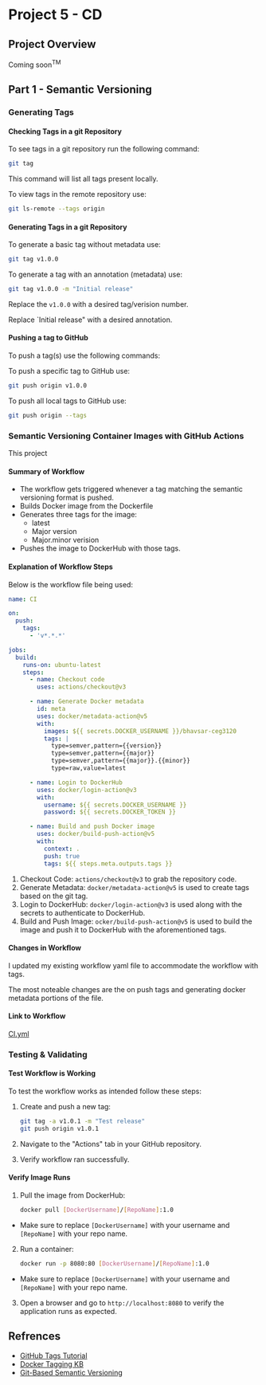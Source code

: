 # Project 5 - CD

## Project Overview

Coming soon<sup>TM</sup>

## Part 1 - Semantic Versioning

### Generating Tags

#### Checking Tags in a git Repository

To see tags in a git repository run the following command:

```bash
git tag
```

This command will list all tags present locally.

To view tags in the remote repository use:

```bash
git ls-remote --tags origin
```

#### Generating Tags in a git Repository

To generate a basic tag without metadata use:

```bash
git tag v1.0.0
```

To generate a tag with an annotation (metadata) use:

```bash
git tag v1.0.0 -m "Initial release"
```

Replace the `v1.0.0` with a desired tag/verision number.

Replace `Initial release" with a desired annotation.

#### Pushing a tag to GitHub

To push a tag(s) use the following commands:

To push a specific tag to GitHub use:

```bash
git push origin v1.0.0
```

To push all local tags to GitHub use:

```bash
git push origin --tags
```

### Semantic Versioning Container Images with GitHub Actions

This project

#### Summary of Workflow

- The workflow gets triggered whenever a tag matching the semantic versioning format is pushed.
- Builds Docker image from the Dockerfile
- Generates three tags for the image:
  - latest
  - Major version
  - Major.minor verision
- Pushes the image to DockerHub with those tags.

#### Explanation of Workflow Steps

Below is the workflow file being used:

```yml
name: CI

on:
  push:
    tags:
      - 'v*.*.*'

jobs:
  build:
    runs-on: ubuntu-latest
    steps:
      - name: Checkout code
        uses: actions/checkout@v3

      - name: Generate Docker metadata
        id: meta
        uses: docker/metadata-action@v5
        with:
          images: ${{ secrets.DOCKER_USERNAME }}/bhavsar-ceg3120
          tags: |
            type=semver,pattern={{version}}
            type=semver,pattern={{major}}
            type=semver,pattern={{major}}.{{minor}}
            type=raw,value=latest

      - name: Login to DockerHub
        uses: docker/login-action@v3
        with:
          username: ${{ secrets.DOCKER_USERNAME }}
          password: ${{ secrets.DOCKER_TOKEN }}

      - name: Build and push Docker image
        uses: docker/build-push-action@v5
        with:
          context: .
          push: true
          tags: ${{ steps.meta.outputs.tags }}

```

1. Checkout Code: `actions/checkout@v3` to grab the repository code.
2. Generate Metadata: `docker/metadata-action@v5` is used to create tags based on the git tag.
3. Login to DockerHub: `docker/login-action@v3` is used along with the secrets to authenticate to DockerHub.
4. Build and Push Image: `ocker/build-push-action@v5` is used to build the image and push it to DockerHub with the aforementioned tags.

#### Changes in Workflow

I updated my existing workflow yaml file to accommodate the workflow with tags.

The most noteable changes are the on push tags and generating docker metadata portions of the file.

#### Link to Workflow

[CI.yml](https://github.com/WSU-kduncan/ceg3120-cicd-OmB9/blob/main/.github/workflows/ci.yml)

### Testing & Validating

#### Test Workflow is Working

To test the workflow works as intended follow these steps:

1. Create and push a new tag:

    ```bash
    git tag -a v1.0.1 -m "Test release"
    git push origin v1.0.1
    ```

2. Navigate to the "Actions" tab in your GitHub repository.
3. Verify workflow ran successfully.

#### Verify Image Runs

1. Pull the image from DockerHub:

    ```bash
    docker pull [DockerUsername]/[RepoName]:1.0
    ```

- Make sure to replace `[DockerUsername]` with your username and `[RepoName]` with your repo name.

2. Run a container:

    ```bash
    docker run -p 8080:80 [DockerUsername]/[RepoName]:1.0
    ```

- Make sure to replace `[DockerUsername]` with your username and `[RepoName]` with your repo name.

3. Open a browser and go to `http://localhost:8080` to verify the application runs as expected.

## Refrences

- [GitHub Tags Tutorial](https://www.youtube.com/watch?v=govmXpDGLpo)
- [Docker Tagging KB](https://docs.docker.com/build/ci/github-actions/manage-tags-labels/)
- [Git-Based Semantic Versioning](https://github.com/marketplace/actions/git-semantic-version)
